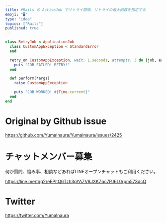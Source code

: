 ```yaml
---
title: #Rails の ActiveJob でリトライ間隔、リトライの最大回数を指定する
emoji: "🖥"
type: "idea"
topics: ["Rails"]
published: true
---
```


```rb
class RetryJob < ApplicationJob
  class CustomAppException < StandardError
  end

  retry_on CustomAppException, wait: 1.seconds, attempts: 3 do |job, error|
    puts "JOB FAILED! RETRY!"
  end

  def perform(*args)
    raise CustomAppException

    puts "JOB WORKED! #{Time.current}"
  end
end

```

# Original by Github issue

https://github.com/YumaInaura/YumaInaura/issues/2425








<!-- Update From Qiita API -->

# チャットメンバー募集


何か質問、悩み事、相談などあればLINEオープンチャットもご利用ください。

https://line.me/ti/g2/eEPltQ6Tzh3pYAZV8JXKZqc7PJ6L0rpm573dcQ





# Twitter


https://twitter.com/YumaInaura


<!-- Update From Qiita API -->


